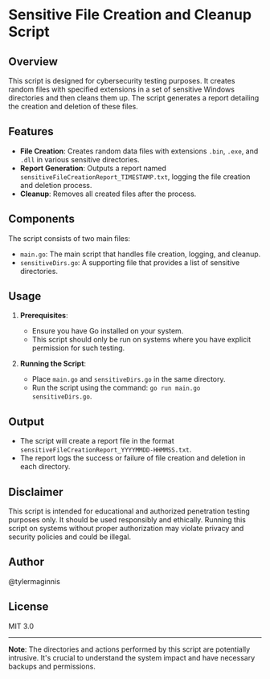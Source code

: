 # Sensitive File Creation and Cleanup Script

## Overview

This script is designed for cybersecurity testing purposes. It creates random files with specified extensions in a set of sensitive Windows directories and then cleans them up. The script generates a report detailing the creation and deletion of these files.

## Features

- **File Creation**: Creates random data files with extensions `.bin`, `.exe`, and `.dll` in various sensitive directories.
- **Report Generation**: Outputs a report named `sensitiveFileCreationReport_TIMESTAMP.txt`, logging the file creation and deletion process.
- **Cleanup**: Removes all created files after the process.

## Components

The script consists of two main files:

- `main.go`: The main script that handles file creation, logging, and cleanup.
- `sensitiveDirs.go`: A supporting file that provides a list of sensitive directories.

## Usage

1. **Prerequisites**:
   - Ensure you have Go installed on your system.
   - This script should only be run on systems where you have explicit permission for such testing.

2. **Running the Script**:
   - Place `main.go` and `sensitiveDirs.go` in the same directory.
   - Run the script using the command: `go run main.go sensitiveDirs.go`.

## Output

- The script will create a report file in the format `sensitiveFileCreationReport_YYYYMMDD-HHMMSS.txt`.
- The report logs the success or failure of file creation and deletion in each directory.

## Disclaimer

This script is intended for educational and authorized penetration testing purposes only. It should be used responsibly and ethically. Running this script on systems without proper authorization may violate privacy and security policies and could be illegal.

## Author

@tylermaginnis

## License

MIT 3.0

---

**Note**: The directories and actions performed by this script are potentially intrusive. It's crucial to understand the system impact and have necessary backups and permissions.
